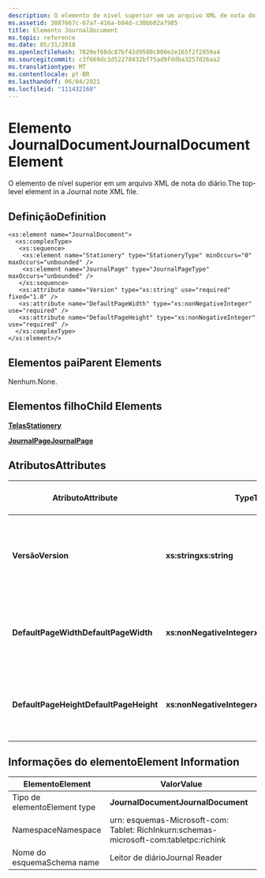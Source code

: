 ```yaml
---
description: O elemento de nível superior em um arquivo XML de nota do diário.
ms.assetid: 3887667c-67a7-416a-b94d-c30bb02a7985
title: Elemento JournalDocument
ms.topic: reference
ms.date: 05/31/2018
ms.openlocfilehash: 7820ef68dc87bf42d9580c800e2e165f2f2859a4
ms.sourcegitcommit: c3f669dc1d52278432bf75ad9fddba3257d26aa2
ms.translationtype: MT
ms.contentlocale: pt-BR
ms.lasthandoff: 06/04/2021
ms.locfileid: "111432168"
---
```

# <a name="journaldocument-element"></a><span data-ttu-id="1997e-103">Elemento JournalDocument</span><span class="sxs-lookup"><span data-stu-id="1997e-103">JournalDocument Element</span></span>

<span data-ttu-id="1997e-104">O elemento de nível superior em um arquivo XML de nota do diário.</span><span class="sxs-lookup"><span data-stu-id="1997e-104">The top-level element in a Journal note XML file.</span></span>

## <a name="definition"></a><span data-ttu-id="1997e-105">Definição</span><span class="sxs-lookup"><span data-stu-id="1997e-105">Definition</span></span>

``` syntax
<xs:element name="JournalDocument">
  <xs:complexType>
   <xs:sequence>
    <xs:element name="Stationery" type="StationeryType" minOccurs="0" maxOccurs="unbounded" />
    <xs:element name="JournalPage" type="JournalPageType" maxOccurs="unbounded" />
   </xs:sequence>
   <xs:attribute name="Version" type="xs:string" use="required" fixed="1.0" />
   <xs:attribute name="DefaultPageWidth" type="xs:nonNegativeInteger" use="required" />
   <xs:attribute name="DefaultPageHeight" type="xs:nonNegativeInteger" use="required" />
  </xs:complexType>
</xs:element>/>
```

## <a name="parent-elements"></a><span data-ttu-id="1997e-106">Elementos pai</span><span class="sxs-lookup"><span data-stu-id="1997e-106">Parent Elements</span></span>

<span data-ttu-id="1997e-107">Nenhum.</span><span class="sxs-lookup"><span data-stu-id="1997e-107">None.</span></span>

## <a name="child-elements"></a><span data-ttu-id="1997e-108">Elementos filho</span><span class="sxs-lookup"><span data-stu-id="1997e-108">Child Elements</span></span>

[<span data-ttu-id="1997e-109">**Telas**</span><span class="sxs-lookup"><span data-stu-id="1997e-109">**Stationery**</span></span>](stationery-element.md)

[<span data-ttu-id="1997e-110">**JournalPage**</span><span class="sxs-lookup"><span data-stu-id="1997e-110">**JournalPage**</span></span>](journalpage-element.md)

## <a name="attributes"></a><span data-ttu-id="1997e-111">Atributos</span><span class="sxs-lookup"><span data-stu-id="1997e-111">Attributes</span></span>



| <span data-ttu-id="1997e-112">Atributo</span><span class="sxs-lookup"><span data-stu-id="1997e-112">Attribute</span></span>             | <span data-ttu-id="1997e-113">Type</span><span class="sxs-lookup"><span data-stu-id="1997e-113">Type</span></span>                      | <span data-ttu-id="1997e-114">Obrigatório</span><span class="sxs-lookup"><span data-stu-id="1997e-114">Required</span></span> | <span data-ttu-id="1997e-115">Descrição</span><span class="sxs-lookup"><span data-stu-id="1997e-115">Description</span></span>                                                      | <span data-ttu-id="1997e-116">Valores possíveis</span><span class="sxs-lookup"><span data-stu-id="1997e-116">Possible Values</span></span>           |
|-----------------------|---------------------------|----------|------------------------------------------------------------------|---------------------------|
| <span data-ttu-id="1997e-117">**Versão**</span><span class="sxs-lookup"><span data-stu-id="1997e-117">**Version**</span></span>           | <span data-ttu-id="1997e-118">**xs:string**</span><span class="sxs-lookup"><span data-stu-id="1997e-118">**xs:string**</span></span>             | <span data-ttu-id="1997e-119">Obrigatório</span><span class="sxs-lookup"><span data-stu-id="1997e-119">Required</span></span> | <span data-ttu-id="1997e-120">A versão do documento de diário representada no arquivo XML.</span><span class="sxs-lookup"><span data-stu-id="1997e-120">The version of the Journal document represented in the XML file.</span></span> | <span data-ttu-id="1997e-121">1.0</span><span class="sxs-lookup"><span data-stu-id="1997e-121">1.0</span></span>                       |
| <span data-ttu-id="1997e-122">**DefaultPageWidth**</span><span class="sxs-lookup"><span data-stu-id="1997e-122">**DefaultPageWidth**</span></span>  | <span data-ttu-id="1997e-123">**xs:nonNegativeInteger**</span><span class="sxs-lookup"><span data-stu-id="1997e-123">**xs:nonNegativeInteger**</span></span> | <span data-ttu-id="1997e-124">Obrigatório</span><span class="sxs-lookup"><span data-stu-id="1997e-124">Required</span></span> | <span data-ttu-id="1997e-125">A largura padrão da página para o documento do diário.</span><span class="sxs-lookup"><span data-stu-id="1997e-125">The default width of the page for the Journal document.</span></span>          | <span data-ttu-id="1997e-126">Qualquer inteiro não negativo.</span><span class="sxs-lookup"><span data-stu-id="1997e-126">Any non-negative integer.</span></span> |
| <span data-ttu-id="1997e-127">**DefaultPageHeight**</span><span class="sxs-lookup"><span data-stu-id="1997e-127">**DefaultPageHeight**</span></span> | <span data-ttu-id="1997e-128">**xs:nonNegativeInteger**</span><span class="sxs-lookup"><span data-stu-id="1997e-128">**xs:nonNegativeInteger**</span></span> | <span data-ttu-id="1997e-129">Obrigatório</span><span class="sxs-lookup"><span data-stu-id="1997e-129">Required</span></span> | <span data-ttu-id="1997e-130">A altura padrão da página para o documento do diário.</span><span class="sxs-lookup"><span data-stu-id="1997e-130">The default height of the page for the Journal document.</span></span>         | <span data-ttu-id="1997e-131">Qualquer inteiro não negativo.</span><span class="sxs-lookup"><span data-stu-id="1997e-131">Any non-negative integer.</span></span> |



 

## <a name="element-information"></a><span data-ttu-id="1997e-132">Informações do elemento</span><span class="sxs-lookup"><span data-stu-id="1997e-132">Element Information</span></span>



|  <span data-ttu-id="1997e-133">Elemento</span><span class="sxs-lookup"><span data-stu-id="1997e-133">Element</span></span>     | <span data-ttu-id="1997e-134">Valor</span><span class="sxs-lookup"><span data-stu-id="1997e-134">Value</span></span>                                                     |
|--------------|--------------------------------------------|
| <span data-ttu-id="1997e-135">Tipo de elemento</span><span class="sxs-lookup"><span data-stu-id="1997e-135">Element type</span></span> | <span data-ttu-id="1997e-136">**JournalDocument**</span><span class="sxs-lookup"><span data-stu-id="1997e-136">**JournalDocument**</span></span>                        |
| <span data-ttu-id="1997e-137">Namespace</span><span class="sxs-lookup"><span data-stu-id="1997e-137">Namespace</span></span>    | <span data-ttu-id="1997e-138">urn: esquemas-Microsoft-com: Tablet: RichInk</span><span class="sxs-lookup"><span data-stu-id="1997e-138">urn:schemas-microsoft-com:tabletpc:richink</span></span> |
| <span data-ttu-id="1997e-139">Nome do esquema</span><span class="sxs-lookup"><span data-stu-id="1997e-139">Schema name</span></span>  | <span data-ttu-id="1997e-140">Leitor de diário</span><span class="sxs-lookup"><span data-stu-id="1997e-140">Journal Reader</span></span>                             |



 

 

 



